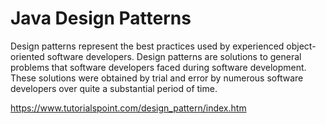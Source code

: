 # Java Design Patterns



Design patterns represent the best practices used by experienced object-oriented software developers. Design patterns are solutions to general problems that software developers faced during software development. These solutions were obtained by trial and error by numerous software developers over quite a substantial period of time.

https://www.tutorialspoint.com/design_pattern/index.htm
